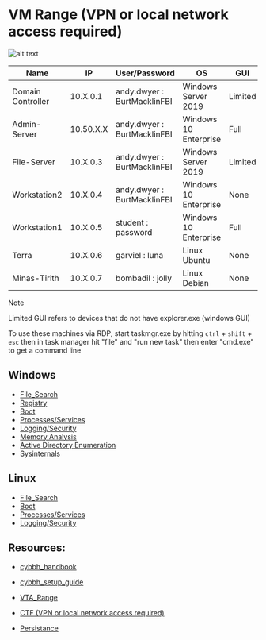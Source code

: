 # VM Range (VPN or local network access required)
![alt text](https://git.cybbh.space/os/public/-/raw/master/images/Range_Diagram3.PNG)



| Name | IP | User/Password | OS | GUI | Networking |
| - | - | - | - | - | - |
| Domain Controller | 10.X.0.1 | andy.dwyer : BurtMacklinFBI | Windows Server 2019 | Limited | N |
| Admin-Server | 10.50.X.X | andy.dwyer : BurtMacklinFBI | Windows 10 Enterprise | Full | Y |
| File-Server | 10.X.0.3 | andy.dwyer : BurtMacklinFBI | Windows Server 2019 | Limited | N |
| Workstation2 | 10.X.0.4 | andy.dwyer : BurtMacklinFBI | Windows 10 Enterprise | None | N |
| Workstation1 | 10.X.0.5 | student : password | Windows 10 Enterprise | Full | Y |
| Terra | 10.X.0.6 | garviel : luna | Linux Ubuntu | None | Y |
| Minas-Tirith | 10.X.0.7 | bombadil : jolly | Linux Debian | None | Y |

> [!NOTE]
> Limited GUI refers to devices that do not have explorer.exe (windows GUI)
> 
> To use these machines via RDP, start taskmgr.exe by hitting `ctrl` + `shift` + `esc` then in task manager hit "file" and "run new task" then enter "cmd.exe" to get a command line

## Windows 
  - [File_Search](Windows/File_Search.md)
  - [Registry](Windows/Registry.md)
  - [Boot](Windows/Boot.md)
  - [Processes/Services](Windows/Processes_and_Services.md)
  - [Logging/Security](Windows/Logging_and_Security.md)
  - [Memory Analysis](Windows/Memory_Analysis.md)
  - [Active Directory Enumeration](Windows/Active_Directory.md)
  - [Sysinternals](Windows/Sysinternals.md)

## Linux
  - [File_Search](Linux/File_Search.md)
  - [Boot](Linux/Boot.md)
  - [Processes/Services](Linux/Processes_and_Services.md)
  - [Logging/Security](Linux/Logging_and_Security.md)

## Resources:
- [cybbh_handbook](https://os.cybbh.io/public/os/latest/index.html)
- [cybbh_setup_guide](https://cctc.cybbh.io/students/students/latest/Day_0_Setup.html)
- [VTA_Range](https://vta.cybbh.space/)
- [CTF (VPN or local network access required)](http://10.50.22.197:8000)


- [Persistance](Persistance.md)
